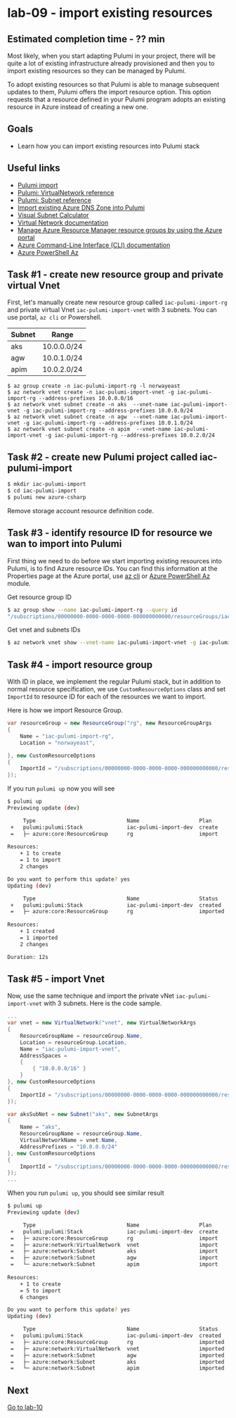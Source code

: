 # lab-09 - import existing resources

## Estimated completion time - ?? min

Most likely, when you start adapting Pulumi in your project, there will be quite a lot of existing infrastructure already provisioned and then you to import existing resources so they can be managed by Pulumi.

To adopt existing resources so that Pulumi is able to manage subsequent updates to them, Pulumi offers the import resource option. This option requests that a resource defined in your Pulumi program adopts an existing resource in Azure instead of creating a new one.

## Goals

* Learn how you can import existing resources into Pulumi stack

## Useful links

* [Pulumi import](https://www.pulumi.com/docs/intro/concepts/programming-model/#import)
* [Pulumi: VirtualNetwork reference](https://www.pulumi.com/docs/reference/pkg/azure/network/virtualnetwork/)
* [Pulumi: Subnet reference](https://www.pulumi.com/docs/reference/pkg/azure/network/subnet/)
* [Import existing Azure DNS Zone into Pulumi](https://borzenin.com/import-dns-zone-into-pulumi/)
* [Visual Subnet Calculator](http://www.davidc.net/sites/default/subnets/subnets.html)
* [Virtual Network documentation](https://docs.microsoft.com/en-us/azure/virtual-network/?WT.mc_id=AZ-MVP-5003837)
* [Manage Azure Resource Manager resource groups by using the Azure portal](https://docs.microsoft.com/en-us/azure/azure-resource-manager/management/manage-resource-groups-portal?WT.mc_id=AZ-MVP-5003837)
* [Azure Command-Line Interface (CLI) documentation](https://docs.microsoft.com/en-us/cli/azure/?view=azure-cli-latest&WT.mc_id=AZ-MVP-5003837)
* [Azure PowerShell Az](https://docs.microsoft.com/en-us/powershell/azure/new-azureps-module-az?view=azps-4.6.1&WT.mc_id=AZ-MVP-5003837)

## Task #1 - create new resource group and private virtual Vnet

First, let's manually create new resource group called `iac-pulumi-import-rg` and private virtual Vnet `iac-pulumi-import-vnet` with 3 subnets. You can use portal, `az cli` or Powershell.

Subnet | Range
----|----
aks|10.0.0.0/24
agw|10.0.1.0/24
apim|10.0.2.0/24

```
$ az group create -n iac-pulumi-import-rg -l norwayeast
$ az network vnet create -n iac-pulumi-import-vnet -g iac-pulumi-import-rg --address-prefixes 10.0.0.0/16
$ az network vnet subnet create -n aks  --vnet-name iac-pulumi-import-vnet -g iac-pulumi-import-rg --address-prefixes 10.0.0.0/24
$ az network vnet subnet create -n agw  --vnet-name iac-pulumi-import-vnet -g iac-pulumi-import-rg --address-prefixes 10.0.1.0/24
$ az network vnet subnet create -n apim  --vnet-name iac-pulumi-import-vnet -g iac-pulumi-import-rg --address-prefixes 10.0.2.0/24
```

## Task #2 - create new Pulumi project called iac-pulumi-import

```bash
$ mkdir iac-pulumi-import
$ cd iac-pulumi-import
$ pulumi new azure-csharp
```

Remove storage account resource definition code.

## Task #3 - identify resource ID for resource we wan to import into Pulumi

First thing we need to do before we start importing existing resources into Pulumi, is to find Azure resource IDs. You can find this information at the Properties page at the Azure portal, use [az cli](https://docs.microsoft.com/en-us/cli/azure/?view=azure-cli-latest&WT.mc_id=AZ-MVP-5003837) or [Azure PowerShell Az](https://docs.microsoft.com/en-us/powershell/azure/new-azureps-module-az?view=azps-4.6.1&WT.mc_id=AZ-MVP-5003837) module.

Get resource group ID

```bash
$ az group show --name iac-pulumi-import-rg --query id
"/subscriptions/00000000-0000-0000-0000-000000000000/resourceGroups/iac-pulumi-import-rg"
```

Get vnet and subnets IDs

```bash
$ az network vnet show --vnet-name iac-pulumi-import-vnet -g iac-pulumi-import-rg
```

## Task #4 - import resource group

With ID in place, we implement the regular Pulumi stack, but in addition to normal resource specification, we use `CustomResourceOptions` class and set `ImportId` to resource ID for each of the resources we want to import.

Here is how we import Resource Group.

```c#
var resourceGroup = new ResourceGroup("rg", new ResourceGroupArgs
{
    Name = "iac-pulumi-import-rg",
    Location = "norwayeast",

}, new CustomResourceOptions
{
    ImportId = "/subscriptions/00000000-0000-0000-0000-000000000000/resourceGroups/iac-pulumi-import-rg"
});
```

If you run `pulumi up` now you will see  

```bash
$ pulumi up
Previewing update (dev)

     Type                             Name                   Plan       
 +   pulumi:pulumi:Stack              iac-pulumi-import-dev  create     
 =   ├─ azure:core:ResourceGroup      rg                     import     
 
Resources:
    + 1 to create
    = 1 to import
    2 changes

Do you want to perform this update? yes
Updating (dev)

     Type                             Name                   Status       
 +   pulumi:pulumi:Stack              iac-pulumi-import-dev  created      
 =   ├─ azure:core:ResourceGroup      rg                     imported     
 
Resources:
    + 1 created
    = 1 imported
    2 changes

Duration: 12s
```

## Task #5 - import Vnet

Now, use the same technique and import the private vNet `iac-pulumi-import-vnet` with 3 subnets. Here is the code sample. 

```c#
...
var vnet = new VirtualNetwork("vnet", new VirtualNetworkArgs
{
    ResourceGroupName = resourceGroup.Name,
    Location = resourceGroup.Location,
    Name = "iac-pulumi-import-vnet",
    AddressSpaces = 
    {
        { "10.0.0.0/16" }
    }
}, new CustomResourceOptions
{
    ImportId = "/subscriptions/00000000-0000-0000-0000-000000000000/resourceGroups/iac-pulumi-import-rg/providers/Microsoft.Network/virtualNetworks/iac-pulumi-import-vnet"
});

var aksSubNet = new Subnet("aks", new SubnetArgs
{
    Name = "aks",
    ResourceGroupName = resourceGroup.Name,
    VirtualNetworkName = vnet.Name,
    AddressPrefixes = "10.0.0.0/24"
}, new CustomResourceOptions
{
    ImportId = "/subscriptions/00000000-0000-0000-0000-000000000000/resourceGroups/iac-pulumi-import-rg/providers/Microsoft.Network/virtualNetworks/iac-pulumi-import-vnet/subnets/aks"
});
...
```

When you run `pulumi up`, you should see similar result

```bash
$ pulumi up
Previewing update (dev)

     Type                             Name                   Plan       
 +   pulumi:pulumi:Stack              iac-pulumi-import-dev  create     
 =   ├─ azure:core:ResourceGroup      rg                     import     
 =   ├─ azure:network:VirtualNetwork  vnet                   import     
 =   ├─ azure:network:Subnet          aks                    import     
 =   ├─ azure:network:Subnet          agw                    import     
 =   └─ azure:network:Subnet          apim                   import     
 
Resources:
    + 1 to create
    = 5 to import
    6 changes

Do you want to perform this update? yes
Updating (dev)

     Type                             Name                   Status       
 +   pulumi:pulumi:Stack              iac-pulumi-import-dev  created      
 =   ├─ azure:core:ResourceGroup      rg                     imported     
 =   ├─ azure:network:VirtualNetwork  vnet                   imported     
 =   ├─ azure:network:Subnet          agw                    imported     
 =   ├─ azure:network:Subnet          aks                    imported     
 =   └─ azure:network:Subnet          apim                   imported     

```

## Next

[Go to lab-10](../lab-10/readme.md)